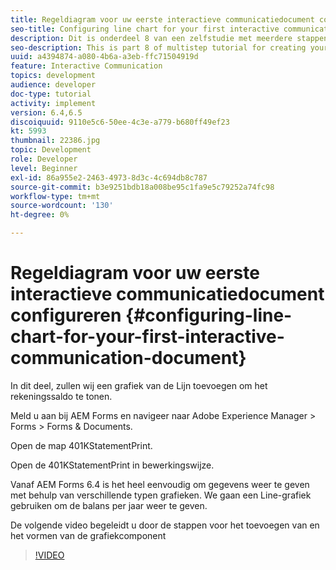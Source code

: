 ```yaml
---
title: Regeldiagram voor uw eerste interactieve communicatiedocument configureren
seo-title: Configuring line chart for your first interactive communication document
description: Dit is onderdeel 8 van een zelfstudie met meerdere stappen voor het maken van uw eerste interactieve communicatiedocument voor het afdrukkanaal. In dit deel, zullen wij een grafiek van de Lijn toevoegen om het rekeningssaldo te tonen.
seo-description: This is part 8 of multistep tutorial for creating your first interactive communications document for the print channel. In this part, we will add a Line chart to display the account balance.
uuid: a4394874-a080-4b6a-a3eb-ffc71504919d
feature: Interactive Communication
topics: development
audience: developer
doc-type: tutorial
activity: implement
version: 6.4,6.5
discoiquuid: 9110e5c6-50ee-4c3e-a779-b680ff49ef23
kt: 5993
thumbnail: 22386.jpg
topic: Development
role: Developer
level: Beginner
exl-id: 86a955e2-2463-4973-8d3c-4c694db8c787
source-git-commit: b3e9251bdb18a008be95c1fa9e5c79252a74fc98
workflow-type: tm+mt
source-wordcount: '130'
ht-degree: 0%

---
```


# Regeldiagram voor uw eerste interactieve communicatiedocument configureren {#configuring-line-chart-for-your-first-interactive-communication-document}

In dit deel, zullen wij een grafiek van de Lijn toevoegen om het rekeningssaldo te tonen.

Meld u aan bij AEM Forms en navigeer naar Adobe Experience Manager > Forms > Forms &amp; Documents.

Open de map 401KStatementPrint.

Open de 401KStatementPrint in bewerkingswijze.

Vanaf AEM Forms 6.4 is het heel eenvoudig om gegevens weer te geven met behulp van verschillende typen grafieken. We gaan een Line-grafiek gebruiken om de balans per jaar weer te geven.

De volgende video begeleidt u door de stappen voor het toevoegen van en het vormen van de grafiekcomponent

>[!VIDEO](https://video.tv.adobe.com/v/22386?quality=12&learn=on)
